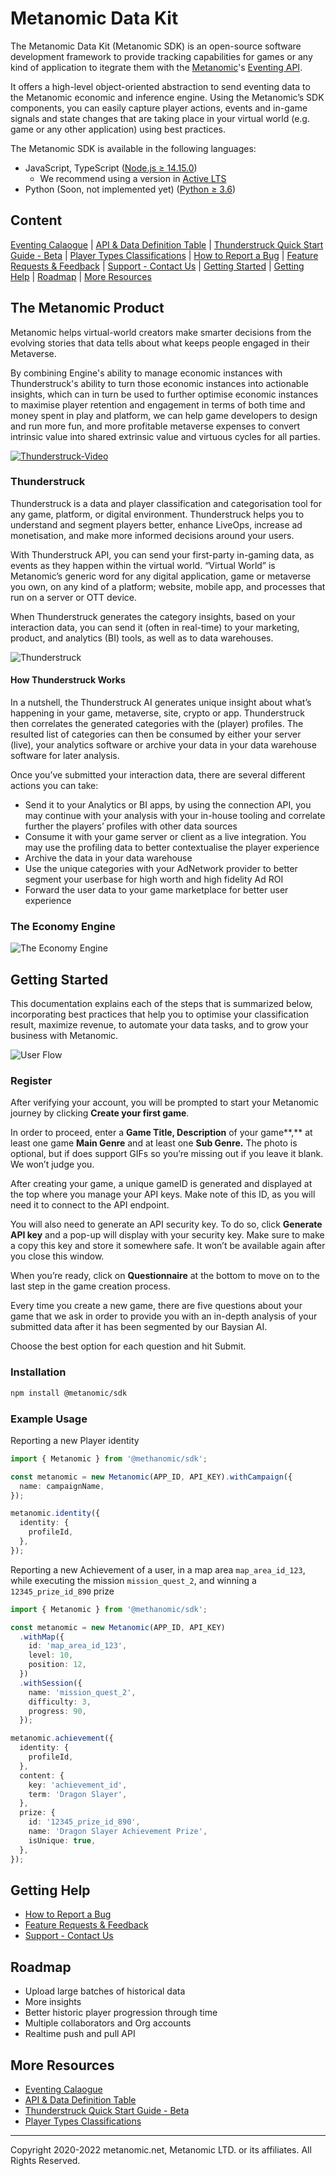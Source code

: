 # Metanomic Data Kit

The Metanomic Data Kit (Metanomic SDK) is an open-source software development framework to provide tracking capabilities for games or any kind of application to itegrate them with the [Metanomic](metanomic.com)'s [Eventing API](http://eventcatalog.metanomic.net/).

It offers a high-level object-oriented abstraction to send eventing data to the Metanomic economic and inference engine. Using the Metanomic’s SDK components, you can easily capture player actions, events and in-game signals and state changes that are taking place in your virtual world (e.g. game or any other application) using best practices.

The Metanomic SDK is available in the following languages:

- JavaScript, TypeScript ([Node.js ≥ 14.15.0](https://nodejs.org/download/release/latest-v14.x/))
  - We recommend using a version in [Active LTS](https://nodejs.org/en/about/releases/)
- Python (Soon, not implemented yet) ([Python ≥ 3.6](https://www.python.org/downloads/))

## Content

[Eventing Calaogue](http://eventcatalog.metanomic.net/) |
[API & Data Definition Table](https://metanomic.notion.site/API-Data-Definition-Table-8ed6ccca46e14947be12606bd35d63a9) |
[Thunderstruck Quick Start Guide - Beta](https://metanomic.notion.site/Thunderstruck-Quick-Start-Guide-Beta-356cc5016eff44278248474c96bd1fd1) |
[Player Types Classifications](https://metanomic.notion.site/Player-Types-Classifications-6006ba06e078492aa7cf71b993de50a9) |
[How to Report a Bug](https://metanomic.notion.site/How-to-Report-a-Bug-cf09338d050f4d31a5104bce9ee6024f) |
[Feature Requests & Feedback](https://metanomic.notion.site/Feature-Requests-Feedback-10d78c47879744bc88554de9a067351f) |
[Support - Contact Us](https://metanomic.notion.site/Still-Need-Help-Contact-Us-c43b2eb56e12417f8109b7301fadf159) |
[Getting Started](#getting-started) |
[Getting Help](#getting-help) |
[Roadmap](https://github.com/aws/aws-cdk/blob/main/ROADMAP.md) |
[More Resources](#more-resources)

## The Metanomic Product

Metanomic helps virtual-world creators make smarter decisions from the evolving stories that data tells about what keeps people engaged in their Metaverse.

By combining Engine's ability to manage economic instances with Thunderstruck's ability to turn those economic instances into actionable insights, which can in turn be used to further optimise economic instances to maximise player retention and engagement in terms of both time and money spent in play and platform, we can help game developers to design and run more fun, and more profitable metaverse expenses to convert intrinsic value into shared extrinsic value and virtuous cycles for all parties.

[![Thunderstruck-Video](doc/poduct-gif.gif?raw=true 'Thunderstruck-Video')](https://www.loom.com/share/91e42e9cb5124fc28793a55ff302fcb2)

### Thunderstruck

Thunderstruck is a data and player classification and categorisation tool for any game, platform, or digital environment. Thunderstruck helps you to understand and segment players better, enhance LiveOps, increase ad monetisation, and make more informed decisions around your users.

With Thunderstruck API, you can send your first-party in-gaming data, as events as they happen within the virtual world. “Virtual World” is Metanomic’s generic word for any digital application, game or metaverse you own, on any kind of a platform; website, mobile app, and processes that run on a server or OTT device.

When Thunderstruck generates the category insights, based on your interaction data, you can send it (often in real-time) to your marketing, product, and analytics (BI) tools, as well as to data warehouses.

![Thunderstruck](doc/tunderstruck-product.png?raw=true 'Thunderstruck')

#### How Thunderstruck Works

In a nutshell, the Thunderstruck AI generates unique insight about what’s happening in your game, metaverse, site, crypto or app. Thunderstruck then correlates the generated categories with the (player) profiles. The resulted list of categories can then be consumed by either your server (live), your analytics software or archive your data in your data warehouse software for later analysis.

Once you’ve submitted your interaction data, there are several different actions you can take:

- Send it to your Analytics or BI apps, by using the connection API, you may continue with your analysis with your in-house tooling and correlate further the players’ profiles with other data sources
- Consume it with your game server or client as a live integration. You may use the profiling data to better contextualise the player experience
- Archive the data in your data warehouse
- Use the unique categories with your AdNetwork provider to better segment your userbase for high worth and high fidelity Ad ROI
- Forward the user data to your game marketplace for better user experience

### The Economy Engine

![The Economy Engine](doc/economy-architecture.png?raw=true 'The Economy Engine')

## Getting Started

This documentation explains each of the steps that is summarized below, incorporating best practices that help you to optimise your classification result, maximize revenue, to automate your data tasks, and to grow your business with Metanomic.

![User Flow](doc/user-flow.png?raw=true 'User Flow')

### Register

After verifying your account, you will be prompted to start your Metanomic journey by clicking **Create your first game**.

In order to proceed, enter a **Game Title, Description** of your game**,** at least one game **Main Genre** and at least one **Sub Genre.** The photo is optional, but if does support GIFs so you’re missing out if you leave it blank. We won’t judge you.

After creating your game, a unique gameID is generated and displayed at the top where you manage your API keys. Make note of this ID, as you will need it to connect to the API endpoint.

You will also need to generate an API security key. To do so, click **Generate API key** and a pop-up will display with your security key. Make sure to make a copy this key and store it somewhere safe. It won’t be available again after you close this window.

When you’re ready, click on **Questionnaire** at the bottom to move on to the last step in the game creation process.

Every time you create a new game, there are five questions about your game that we ask in order to provide you with an in-depth analysis of your submitted data after it has been segmented by our Baysian AI.

Choose the best option for each question and hit Submit.

### Installation

```sh
npm install @metanomic/sdk
```

### Example Usage

Reporting a new Player identity

```typescript
import { Metanomic } from '@methanomic/sdk';

const metanomic = new Metanomic(APP_ID, API_KEY).withCampaign({
  name: campaignName,
});

metanomic.identity({
  identity: {
    profileId,
  },
});
```

Reporting a new Achievement of a user, in a map area `map_area_id_123`, while executing the mission `mission_quest_2`, and winning a `12345_prize_id_890` prize

```typescript
import { Metanomic } from '@methanomic/sdk';

const metanomic = new Metanomic(APP_ID, API_KEY)
  .withMap({
    id: 'map_area_id_123',
    level: 10,
    position: 12,
  })
  .withSession({
    name: 'mission_quest_2',
    difficulty: 3,
    progress: 90,
  });

metanomic.achievement({
  identity: {
    profileId,
  },
  content: {
    key: 'achievement_id',
    term: 'Dragon Slayer',
  },
  prize: {
    id: '12345_prize_id_890',
    name: 'Dragon Slayer Achievement Prize',
    isUnique: true,
  },
});
```

## Getting Help

- [How to Report a Bug](https://metanomic.notion.site/How-to-Report-a-Bug-cf09338d050f4d31a5104bce9ee6024f)
- [Feature Requests & Feedback](https://metanomic.notion.site/Feature-Requests-Feedback-10d78c47879744bc88554de9a067351f)
- [Support - Contact Us](https://metanomic.notion.site/Still-Need-Help-Contact-Us-c43b2eb56e12417f8109b7301fadf159)

## Roadmap

- Upload large batches of historical data
- More insights
- Better historic player progression through time
- Multiple collaborators and Org accounts
- Realtime push and pull API

## More Resources

- [Eventing Calaogue](http://eventcatalog.metanomic.net/)
- [API & Data Definition Table](https://metanomic.notion.site/API-Data-Definition-Table-8ed6ccca46e14947be12606bd35d63a9)
- [Thunderstruck Quick Start Guide - Beta](https://metanomic.notion.site/Thunderstruck-Quick-Start-Guide-Beta-356cc5016eff44278248474c96bd1fd1)
- [Player Types Classifications](https://metanomic.notion.site/Player-Types-Classifications-6006ba06e078492aa7cf71b993de50a9)

---

Copyright 2020-2022 metanomic.net, Metanomic LTD. or its affiliates. All Rights Reserved.
